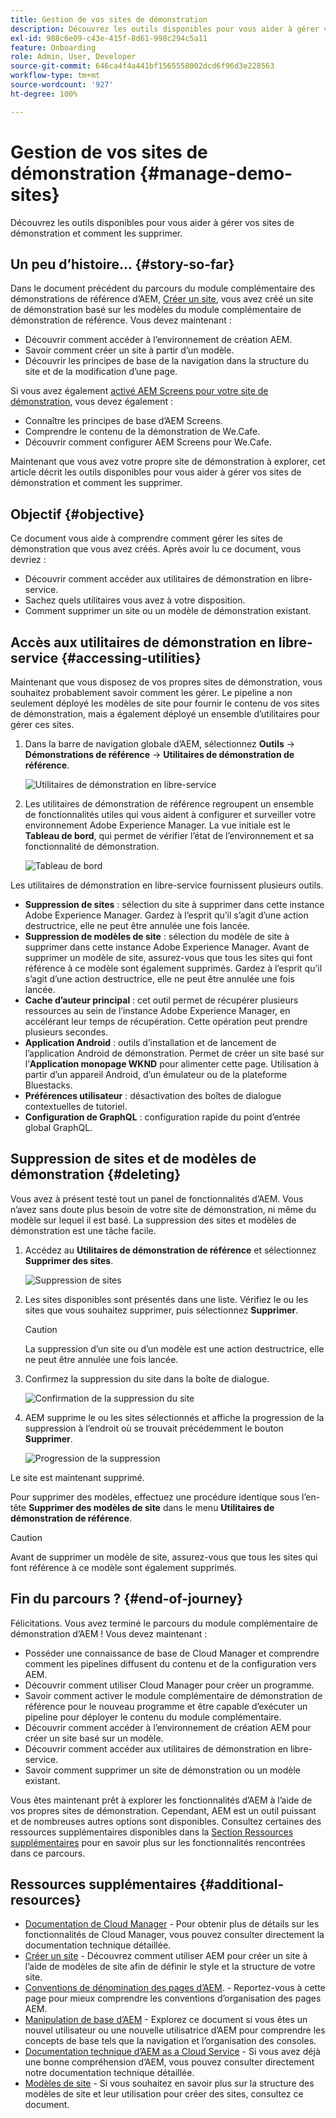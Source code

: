 ```yaml
---
title: Gestion de vos sites de démonstration
description: Découvrez les outils disponibles pour vous aider à gérer vos sites de démonstration et comment les supprimer.
exl-id: 988c6e09-c43e-415f-8d61-998c294c5a11
feature: Onboarding
role: Admin, User, Developer
source-git-commit: 646ca4f4a441bf1565558002dcd6f96d3e228563
workflow-type: tm+mt
source-wordcount: '927'
ht-degree: 100%

---
```


# Gestion de vos sites de démonstration {#manage-demo-sites}

Découvrez les outils disponibles pour vous aider à gérer vos sites de démonstration et comment les supprimer.

## Un peu d’histoire… {#story-so-far}

Dans le document précédent du parcours du module complémentaire des démonstrations de référence d’AEM, [Créer un site](create-site.md), vous avez créé un site de démonstration basé sur les modèles du module complémentaire de démonstration de référence. Vous devez maintenant :

* Découvrir comment accéder à l’environnement de création AEM.
* Savoir comment créer un site à partir d’un modèle.
* Découvrir les principes de base de la navigation dans la structure du site et de la modification d’une page.

Si vous avez également [activé AEM Screens pour votre site de démonstration,](screens.md) vous devez également :

* Connaître les principes de base d’AEM Screens.
* Comprendre le contenu de la démonstration de We.Cafe.
* Découvrir comment configurer AEM Screens pour We.Cafe.

Maintenant que vous avez votre propre site de démonstration à explorer, cet article décrit les outils disponibles pour vous aider à gérer vos sites de démonstration et comment les supprimer.

## Objectif {#objective}

Ce document vous aide à comprendre comment gérer les sites de démonstration que vous avez créés. Après avoir lu ce document, vous devriez :

* Découvrir comment accéder aux utilitaires de démonstration en libre-service.
* Sachez quels utilitaires vous avez à votre disposition.
* Comment supprimer un site ou un modèle de démonstration existant.

## Accès aux utilitaires de démonstration en libre-service {#accessing-utilities}

Maintenant que vous disposez de vos propres sites de démonstration, vous souhaitez probablement savoir comment les gérer. Le pipeline a non seulement déployé les modèles de site pour fournir le contenu de vos sites de démonstration, mais a également déployé un ensemble d’utilitaires pour gérer ces sites.

1. Dans la barre de navigation globale dʼAEM, sélectionnez **Outils** -> **Démonstrations de référence** -> **Utilitaires de démonstration de référence**.

   ![Utilitaires de démonstration en libre-service](assets/demo-utilities.png)

1. Les utilitaires de démonstration de référence regroupent un ensemble de fonctionnalités utiles qui vous aident à configurer et surveiller votre environnement Adobe Experience Manager. La vue initiale est le **Tableau de bord**, qui permet de vérifier l’état de l’environnement et sa fonctionnalité de démonstration.

   ![Tableau de bord](assets/dashboard.png)

Les utilitaires de démonstration en libre-service fournissent plusieurs outils.

* **Suppression de sites** : sélection du site à supprimer dans cette instance Adobe Experience Manager. Gardez à l’esprit qu’il s’agit d’une action destructrice, elle ne peut être annulée une fois lancée.
* **Suppression de modèles de site** : sélection du modèle de site à supprimer dans cette instance Adobe Experience Manager. Avant de supprimer un modèle de site, assurez-vous que tous les sites qui font référence à ce modèle sont également supprimés. Gardez à l’esprit qu’il s’agit d’une action destructrice, elle ne peut être annulée une fois lancée.
* **Cache dʼauteur principal** : cet outil permet de récupérer plusieurs ressources au sein de l’instance Adobe Experience Manager, en accélérant leur temps de récupération. Cette opération peut prendre plusieurs secondes.
* **Application Android** : outils d’installation et de lancement de l’application Android de démonstration. Permet de créer un site basé sur lʼ&#x200B;**Application monopage WKND** pour alimenter cette page. Utilisation à partir d’un appareil Android, d’un émulateur ou de la plateforme Bluestacks.
* **Préférences utilisateur** : désactivation des boîtes de dialogue contextuelles de tutoriel.
* **Configuration de GraphQL** : configuration rapide du point d’entrée global GraphQL.

## Suppression de sites et de modèles de démonstration {#deleting}

Vous avez à présent testé tout un panel de fonctionnalités dʼAEM. Vous nʼavez sans doute plus besoin de votre site de démonstration, ni même du modèle sur lequel il est basé. La suppression des sites et modèles de démonstration est une tâche facile.

1. Accédez au **Utilitaires de démonstration de référence** et sélectionnez **Supprimer des sites**.

   ![Suppression de sites](assets/delete-sites.png)

1. Les sites disponibles sont présentés dans une liste. Vérifiez le ou les sites que vous souhaitez supprimer, puis sélectionnez **Supprimer**.

   >[!CAUTION]
   >
   >La suppression dʼun site ou dʼun modèle est une action destructrice, elle ne peut être annulée une fois lancée.

1. Confirmez la suppression du site dans la boîte de dialogue.

   ![Confirmation de la suppression du site](assets/confirm-site-delete.png)

1. AEM supprime le ou les sites sélectionnés et affiche la progression de la suppression à lʼendroit où se trouvait précédemment le bouton **Supprimer**.

   ![Progression de la suppression](assets/delete-progress.png)

Le site est maintenant supprimé.

Pour supprimer des modèles, effectuez une procédure identique sous lʼen-tête **Supprimer des modèles de site** dans le menu **Utilitaires de démonstration de référence**.

>[!CAUTION]
>
>Avant de supprimer un modèle de site, assurez-vous que tous les sites qui font référence à ce modèle sont également supprimés.

## Fin du parcours ? {#end-of-journey}

Félicitations. Vous avez terminé le parcours du module complémentaire de démonstration d’AEM ! Vous devez maintenant :

* Posséder une connaissance de base de Cloud Manager et comprendre comment les pipelines diffusent du contenu et de la configuration vers AEM.
* Découvrir comment utiliser Cloud Manager pour créer un programme.
* Savoir comment activer le module complémentaire de démonstration de référence pour le nouveau programme et être capable d’exécuter un pipeline pour déployer le contenu du module complémentaire.
* Découvrir comment accéder à l’environnement de création AEM pour créer un site basé sur un modèle.
* Découvrir comment accéder aux utilitaires de démonstration en libre-service.
* Savoir comment supprimer un site de démonstration ou un modèle existant.

Vous êtes maintenant prêt à explorer les fonctionnalités d’AEM à l’aide de vos propres sites de démonstration. Cependant, AEM est un outil puissant et de nombreuses autres options sont disponibles. Consultez certaines des ressources supplémentaires disponibles dans la [Section Ressources supplémentaires](#additional-resources) pour en savoir plus sur les fonctionnalités rencontrées dans ce parcours.

## Ressources supplémentaires {#additional-resources}

* [Documentation de Cloud Manager](https://experienceleague.adobe.com/docs/experience-manager-cloud-service/content/onboarding/onboarding-concepts/cloud-manager-introduction.html?lang=fr) - Pour obtenir plus de détails sur les fonctionnalités de Cloud Manager, vous pouvez consulter directement la documentation technique détaillée.
* [Créer un site](/help/sites-cloud/administering/site-creation/create-site.md) - Découvrez comment utiliser AEM pour créer un site à l’aide de modèles de site afin de définir le style et la structure de votre site.
* [Conventions de dénomination des pages d’AEM](/help/sites-cloud/authoring/sites-console/organizing-pages.md#page-name-restrictions-and-best-practices). - Reportez-vous à cette page pour mieux comprendre les conventions d’organisation des pages AEM.
* [Manipulation de base d’AEM](/help/sites-cloud/authoring/basic-handling.md) - Explorez ce document si vous êtes un nouvel utilisateur ou une nouvelle utilisatrice d’AEM pour comprendre les concepts de base tels que la navigation et l’organisation des consoles.
* [Documentation technique d’AEM as a Cloud Service](https://experienceleague.adobe.com/docs/experience-manager-cloud-service.html?lang=fr) - Si vous avez déjà une bonne compréhension d’AEM, vous pouvez consulter directement notre documentation technique détaillée.
* [Modèles de site](/help/sites-cloud/administering/site-creation/site-templates.md) - Si vous souhaitez en savoir plus sur la structure des modèles de site et leur utilisation pour créer des sites, consultez ce document.
